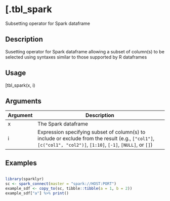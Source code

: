 # [.tbl_spark


Subsetting operator for Spark dataframe




## Description

Susetting operator for Spark dataframe allowing a subset of column(s) to be
selected using syntaxes similar to those supported by R dataframes





## Usage

[tbl_spark(x, i)





## Arguments


Argument      |Description
------------- |----------------
x | The Spark dataframe
i | Expression specifying subset of column(s) to include or exclude from the result (e.g., `["col1"]`, `[c("col1", "col2")]`, `[1:10]`, `[-1]`, `[NULL]`, or `[]`)






## Examples


```r

library(sparklyr)
sc <- spark_connect(master = "spark://HOST:PORT")
example_sdf <- copy_to(sc, tibble::tibble(a = 1, b = 2))
example_sdf["a"] %>% print()

```






